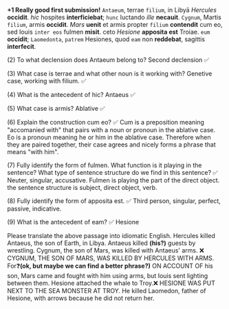 **+1 Really good first submission!**
`Antaeum`, terrae `filium`, in Libyā *Hercules* **occidit**. *hic* hospites **interficiebat**; `hunc` luctando *ille* **necauit**. `Cygnum`, Martis `filium`, armis **occidit**. *Mars* **uenit** et armis propter `filium` **contendit** cum eo, sed Iouis `inter eos` fulmen **misit**. ceto *Hesione* **apposita est** Troiae. `eum` **occidit**; `Laomedonta`, `patrem` Hesiones, quod `eam` non **reddebat**, sagittis **interfecit**.

(2) To what declension does Antaeum belong to?
    Second declension ✅

(3) What case is terrae and what other noun is it working with?
    Genetive case, working with filium.  ✅

(4) What is the antecedent of hic?
    Antaeus ✅

(5) What case is armis?
    Ablative ✅

(6) Explain the construction cum eo? ✅
    Cum is a preposition meaning "accomanied with" that pairs with a noun or pronoun in the ablative case. Eo is a pronoun meaning he or him in the             ablative case. Therefore when they are paired together, their case agrees and nicely forms a phrase that means "with him".

(7) Fully identify the form of fulmen. What function is it playing in the sentence? What type of sentence structure do we find in this sentence? ✅
    Neuter, singular, accusative. Fulmen is playing the part of the direct object. the sentence structure is subject, direct object, verb.

(8) Fully identify the form of apposita est. ✅
    Third person, singular, perfect, passive, indicative.

(9) What is the antecedent of eam? ✅
    Hesione

Please translate the above passage into idiomatic English.
    Hercules killed Antaeus, the son of Earth, in Libya. 
    Antaeus killed **(his?)** guests by wrestling. 
    Cygnum, the son of Mars, was killed with Antaeus' arms. ❌ CYGNUM, THE SON OF MARS, WAS KILLED BY HERCULES WITH ARMS.
    For❓**(ok, but maybe we can find a better phrase?)** ON ACCOUNT OF his son, Mars came and fought with him using arms, but Iouis sent lighting             between them.
    Hesione attached the whale to Troy.❌ HESIONE WAS PUT NEXT TO THE SEA MONSTER AT TROY.
    He killed Laomedon, father of Hesione, with arrows because he did not return her. 





